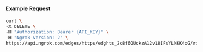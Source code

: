 <!-- Code generated for API Clients. DO NOT EDIT. -->

#### Example Request

```bash
curl \
-X DELETE \
-H "Authorization: Bearer {API_KEY}" \
-H "Ngrok-Version: 2" \
https://api.ngrok.com/edges/https/edghts_2c8f6QUckzA12v18IFsYLkKK4oG/routes/edghtsrt_2c8f6Rk8jLSMYJK0xv4bdC1QTIX/webhook_verification
```
